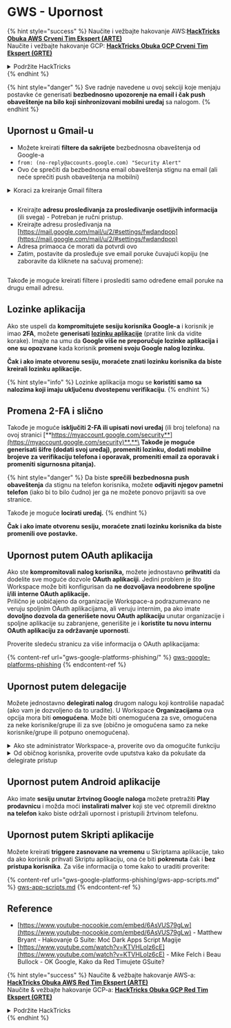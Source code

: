 # GWS - Upornost

{% hint style="success" %}
Naučite i vežbajte hakovanje AWS:<img src="/.gitbook/assets/image.png" alt="" data-size="line">[**HackTricks Obuka AWS Crveni Tim Ekspert (ARTE)**](https://training.hacktricks.xyz/courses/arte)<img src="/.gitbook/assets/image.png" alt="" data-size="line">\
Naučite i vežbajte hakovanje GCP: <img src="/.gitbook/assets/image (2).png" alt="" data-size="line">[**HackTricks Obuka GCP Crveni Tim Ekspert (GRTE)**<img src="/.gitbook/assets/image (2).png" alt="" data-size="line">](https://training.hacktricks.xyz/courses/grte)

<details>

<summary>Podržite HackTricks</summary>

* Proverite [**planove pretplate**](https://github.com/sponsors/carlospolop)!
* **Pridružite se** 💬 [**Discord grupi**](https://discord.gg/hRep4RUj7f) ili [**telegram grupi**](https://t.me/peass) ili nas **pratite** na **Twitteru** 🐦 [**@hacktricks\_live**](https://twitter.com/hacktricks\_live)**.**
* **Podelite hakovanje trikova slanjem PR-ova na** [**HackTricks**](https://github.com/carlospolop/hacktricks) i [**HackTricks Cloud**](https://github.com/carlospolop/hacktricks-cloud) github repozitorijume.

</details>
{% endhint %}

{% hint style="danger" %}
Sve radnje navedene u ovoj sekciji koje menjaju postavke će generisati **bezbednosno upozorenje na email i čak push obaveštenje na bilo koji sinhronizovani mobilni uređaj** sa nalogom.
{% endhint %}

## **Upornost u Gmail-u**

* Možete kreirati **filtere da sakrijete** bezbednosna obaveštenja od Google-a
* `from: (no-reply@accounts.google.com) "Security Alert"`
* Ovo će sprečiti da bezbednosna email obaveštenja stignu na email (ali neće sprečiti push obaveštenja na mobilni)

<details>

<summary>Koraci za kreiranje Gmail filtera</summary>

(Instrukcije sa [**ovde**](https://support.google.com/mail/answer/6579))

1. Otvorite [Gmail](https://mail.google.com/).
2. U polju za pretragu na vrhu, kliknite na Prikaz opcija pretrage ![photos tune](https://lh3.googleusercontent.com/cD6YR\_YvqXqNKxrWn2NAWkV6tjJtg8vfvqijKT1\_9zVCrl2sAx9jROKhLqiHo2ZDYTE=w36) .
3. Unesite svoje kriterijume pretrage. Ako želite da proverite da li je pretraga uspela, vidite koje email poruke se pojavljuju klikom na **Pretraga**.&#x20;
4. Na dnu prozora pretrage, kliknite na **Kreiraj filter**.
5. Izaberite šta želite da filter uradi.
6. Kliknite na **Kreiraj filter**.

Proverite svoje trenutne filtere (za brisanje njih) na [https://mail.google.com/mail/u/0/#settings/filters](https://mail.google.com/mail/u/0/#settings/filters)

</details>

<figure><img src="../../.gitbook/assets/image (331).png" alt=""><figcaption></figcaption></figure>

* Kreirajte **adresu prosleđivanja za prosleđivanje osetljivih informacija** (ili svega) - Potreban je ručni pristup.
* Kreirajte adresu prosleđivanja na [https://mail.google.com/mail/u/2/#settings/fwdandpop](https://mail.google.com/mail/u/2/#settings/fwdandpop)
* Adresa primaoca će morati da potvrdi ovo
* Zatim, postavite da prosleđuje sve email poruke čuvajući kopiju (ne zaboravite da kliknete na sačuvaj promene):

<figure><img src="../../.gitbook/assets/image (332).png" alt=""><figcaption></figcaption></figure>

Takođe je moguće kreirati filtere i proslediti samo određene email poruke na drugu email adresu.

## Lozinke aplikacija

Ako ste uspeli da **kompromitujete sesiju korisnika Google-a** i korisnik je imao **2FA**, možete **generisati** [**lozinku aplikacije**](https://support.google.com/accounts/answer/185833?hl=en) (pratite link da vidite korake). Imajte na umu da **Google više ne preporučuje lozinke aplikacija i one su opozvane** kada korisnik **promeni svoju Google nalog lozinku.**

**Čak i ako imate otvorenu sesiju, moraćete znati lozinku korisnika da biste kreirali lozinku aplikacije.**

{% hint style="info" %}
Lozinke aplikacija mogu se **koristiti samo sa nalozima koji imaju uključenu dvostepenu verifikaciju**.
{% endhint %}

## Promena 2-FA i slično

Takođe je moguće **isključiti 2-FA ili upisati novi uređaj** (ili broj telefona) na ovoj stranici [**https://myaccount.google.com/security**](https://myaccount.google.com/security)**.**\
**Takođe je moguće generisati šifre (dodati svoj uređaj), promeniti lozinku, dodati mobilne brojeve za verifikaciju telefona i oporavak, promeniti email za oporavak i promeniti sigurnosna pitanja).**

{% hint style="danger" %}
Da biste **sprečili bezbednosna push obaveštenja** da stignu na telefon korisnika, možete **odjaviti njegov pametni telefon** (iako bi to bilo čudno) jer ga ne možete ponovo prijaviti sa ove stranice.

Takođe je moguće **locirati uređaj.**
{% endhint %}

**Čak i ako imate otvorenu sesiju, moraćete znati lozinku korisnika da biste promenili ove postavke.**

## Upornost putem OAuth aplikacija

Ako ste **kompromitovali nalog korisnika,** možete jednostavno **prihvatiti** da dodelite sve moguće dozvole **OAuth aplikaciji**. Jedini problem je što Workspace može biti konfigurisan da **ne dozvoljava neodobrene spoljne i/ili interne OAuth aplikacije.**\
Prilično je uobičajeno da organizacije Workspace-a podrazumevano ne veruju spoljnim OAuth aplikacijama, ali veruju internim, pa ako imate **dovoljno dozvola da generišete novu OAuth aplikaciju** unutar organizacije i spoljne aplikacije su zabranjene, generišite je i **koristite tu novu internu OAuth aplikaciju za održavanje upornosti**.

Proverite sledeću stranicu za više informacija o OAuth aplikacijama:

{% content-ref url="gws-google-platforms-phishing/" %}
[gws-google-platforms-phishing](gws-google-platforms-phishing/)
{% endcontent-ref %}

## Upornost putem delegacije

Možete jednostavno **delegirati nalog** drugom nalogu koji kontroliše napadač (ako vam je dozvoljeno da to uradite). U Workspace **Organizacijama** ova opcija mora biti **omogućena**. Može biti onemogućena za sve, omogućena za neke korisnike/grupe ili za sve (obično je omogućena samo za neke korisnike/grupe ili potpuno onemogućena).

<details>

<summary>Ako ste administrator Workspace-a, proverite ovo da omogućite funkciju</summary>

(Informacije [kopirane sa dokumenata](https://support.google.com/a/answer/7223765))

Kao administrator za vašu organizaciju (na primer, vaš posao ili škola), kontrolišete da li korisnici mogu delegirati pristup svom Gmail nalogu. Možete dozvoliti svima da imaju opciju da delegiraju svoj nalog. Ili, dozvoliti samo ljudima u određenim odeljenjima da postave delegaciju. Na primer, možete:

* Dodati administrativnog asistenta kao delegata na vaš Gmail nalog tako da mogu čitati i slati emailove u vaše ime.&#x20;
* Dodati grupu, kao što je vaše odeljenje prodaje, u Grupe kao delegata da svima omogućite pristup jednom Gmail nalogu.

Korisnici mogu delegirati pristup drugom korisniku u istoj organizaciji, bez obzira na njihov domen ili organizacionu jedinicu.

### Ograničenja i restrikcije delegacije&#x20;

* **Dozvoli korisnicima da dodele pristup svojoj poštanskoj sandučiću Google grupi** opcija: Da biste koristili ovu opciju, mora biti omogućena za OU delegiranog naloga i za svaku OU člana grupe. Članovi grupe koji pripadaju OU bez ove opcije omogućene ne mogu pristupiti delegiranom nalogu.
* Sa tipičnom upotrebom, 40 delegiranih korisnika može pristupiti Gmail nalogu istovremeno. Upotreba iznad proseka od strane jednog ili više delegata može smanjiti ovaj broj.&#x20;
* Automatizovani procesi koji često pristupaju Gmailu takođe mogu smanjiti broj delegata koji mogu pristupiti nalogu istovremeno. Ovi procesi uključuju API-je ili proširenja pregledača koji često pristupaju Gmailu.
* Jedan Gmail nalog podržava do 1.000 jedinstvenih delegata. Grupa u Grupama se računa kao jedan delegat prema limitu.
* Delegacija ne povećava limite za Gmail nalog. Gmail nalozi sa delegiranim korisnicima imaju standardne Gmail nalog limite i politike. Za detalje, posetite [Gmail limite i politike](https://support.google.com/a/topic/28609).
### Korak 1: Uključivanje Gmail delegacije za vaše korisnike&#x20;

**Pre nego što počnete:** Da biste primenili podešavanje za određene korisnike, stavite njihove naloge u [organizacionu jedinicu](https://support.google.com/a/topic/1227584).

1. [Prijavite se](https://admin.google.com/) na svoj [Google Admin konzolu](https://support.google.com/a/answer/182076).

Prijavite se koristeći _administrator nalog_, a ne vaš trenutni nalog CarlosPolop@gmail.com
2. U Admin konzoli, idite na Meni ![](https://storage.googleapis.com/support-kms-prod/JxKYG9DqcsormHflJJ8Z8bHuyVI5YheC0lAp)![a zatim](https://storage.googleapis.com/support-kms-prod/Th2Tx0uwPMOhsMPn7nRXMUo3vs6J0pto2DTn)![](https://storage.googleapis.com/support-kms-prod/ocGtUSENh4QebLpvZcmLcNRZyaTBcolMRSyl) **Aplikacije**![a zatim](https://storage.googleapis.com/support-kms-prod/Th2Tx0uwPMOhsMPn7nRXMUo3vs6J0pto2DTn)**Google Workspace**![a zatim](https://storage.googleapis.com/support-kms-prod/Th2Tx0uwPMOhsMPn7nRXMUo3vs6J0pto2DTn)**Gmail**![a zatim](https://storage.googleapis.com/support-kms-prod/Th2Tx0uwPMOhsMPn7nRXMUo3vs6J0pto2DTn)**Podešavanja korisnika**.
3. Da biste primenili podešavanje za sve, ostavite izabranu gornju organizacionu jedinicu. Inače, izaberite podređenu [organizacionu jedinicu](https://support.google.com/a/topic/1227584).
4. Kliknite na **Delegacija pošte**.
5. Označite polje **Dozvoli korisnicima da delegiraju pristup svojoj poštanskoj sandučići drugim korisnicima u domenu**.
6. (Opciono) Da biste omogućili korisnicima da specificiraju koje informacije o pošiljaocu su uključene u delegirane poruke poslate sa njihovog naloga, označite polje **Dozvoli korisnicima da prilagode ovo podešavanje**.
7. Izaberite opciju za podrazumevane informacije o pošiljaocu koje su uključene u porukama poslatim od strane delegata:&#x20;
* **Prikaži vlasnika naloga i delegata koji je poslao email**—Poruke uključuju email adrese vlasnika Gmail naloga i delegata.
* **Prikaži samo vlasnika naloga**—Poruke uključuju email adresu samo vlasnika Gmail naloga. Email adresa delegata nije uključena.
8. (Opciono) Da biste omogućili korisnicima da dodaju grupu u Grupama kao delegata, označite polje **Dozvoli korisnicima da dodele pristup svojoj poštanskoj sandučići Google grupi**.
9. Kliknite na **Sačuvaj**. Ako ste konfigurisali podređenu organizacionu jedinicu, možda ćete moći da **Nasledite** ili **Prepišete** podešavanja roditeljske organizacione jedinice.
10. (Opciono) Da biste uključili Gmail delegaciju za druge organizacione jedinice, ponovite korake 3–9.

Promene mogu potrajati do 24 sata, ali obično se dešavaju brže. [Saznajte više](https://support.google.com/a/answer/7514107)

### Korak 2: Neka korisnici podeše delegacije za svoje naloge

Nakon što uključite delegaciju, vaši korisnici idu u svoja Gmail podešavanja da dodele delegatima. Delegati mogu čitati, slati i primati poruke u ime korisnika. &#x20;

Za detalje, uputite korisnike na [Delegiranje i saradnju putem emaila](https://support.google.com/a/users/answer/138350).

</details>

<details>

<summary>Od običnog korisnika, proverite ovde uputstva kako da pokušate da delegirate pristup</summary>

(Informacije kopirane [**iz dokumenata**](https://support.google.com/mail/answer/138350))

Možete dodati do 10 delegata.

Ako koristite Gmail putem svog posla, škole ili druge organizacije:

* Možete dodati do 1000 delegata unutar vaše organizacije.
* Sa tipičnom upotrebom, 40 delegata može pristupiti Gmail nalogu istovremeno.&#x20;
* Ako koristite automatizovane procese, kao što su API-ji ili ekstenzije pregledača, nekoliko delegata može pristupiti Gmail nalogu istovremeno.

1. Na svom računaru, otvorite [Gmail](https://mail.google.com/). Ne možete dodati delegate iz Gmail aplikacije.
2. U gornjem desnom uglu, kliknite na Podešavanja ![Podešavanja](https://lh3.googleusercontent.com/p3J-ZSPOLtuBBR\_ofWTFDfdgAYQgi8mR5c76ie8XQ2wjegk7-yyU5zdRVHKybQgUlQ=w36-h36) ![a zatim](https://lh3.googleusercontent.com/3\_l97rr0GvhSP2XV5OoCkV2ZDTIisAOczrSdzNCBxhIKWrjXjHucxNwocghoUa39gw=w36-h36) **Prikaži sva podešavanja**.
3. Kliknite na karticu **Nalozi i uvoz** ili **Nalozi**.
4. U odeljku "Dodeli pristup svom nalogu", kliknite na **Dodaj drugi nalog**. Ako koristite Gmail putem svog posla ili škole, vaša organizacija može ograničiti delegiranje emaila. Ako ne vidite ovo podešavanje, kontaktirajte svog administratora.
* Ako ne vidite Dodeli pristup svom nalogu, onda je ograničeno.
5. Unesite email adresu osobe koju želite dodati. Ako koristite Gmail putem svog posla, škole ili druge organizacije, i ako vaš administrator to dozvoljava, možete uneti email adresu grupe. Ova grupa mora imati istu domenu kao vaša organizacija. Spoljni članovi grupe su uskraćeni pristup delegaciji. \
\
**Važno:** Ako je nalog koji delegirate novi nalog ili je lozinka resetovana, Administrator mora isključiti zahtev za promenu lozinke kada se prvi put prijavite.

* [Saznajte kako Administrator može kreirati korisnika](https://support.google.com/a/answer/33310).
* [Saznajte kako Administrator može resetovati lozinke](https://support.google.com/a/answer/33319).

6\. Kliknite na **Sledeći korak** ![a zatim](https://lh3.googleusercontent.com/QbWcYKta5vh\_4-OgUeFmK-JOB0YgLLoGh69P478nE6mKdfpWQniiBabjF7FVoCVXI0g=h36) **Pošalji email za dodelu pristupa**.

Osoba koju ste dodali će dobiti email sa zahtevom za potvrdu. Poziv ističe nakon nedelju dana.

Ako ste dodali grupu, svi članovi grupe postaće delegati bez potrebe za potvrdom.&#x20;

Napomena: Može potrajati do 24 sata da delegacija počne da ima efekta.

</details>

## Upornost putem Android aplikacije

Ako imate **sesiju unutar žrtvinog Google naloga** možete pretražiti **Play prodavnicu** i možda moći **instalirati malver** koji ste već otpremili direktno **na telefon** kako biste održali upornost i pristupili žrtvinom telefonu.

## **Upornost putem** Skripti aplikacije

Možete kreirati **triggere zasnovane na vremenu** u Skriptama aplikacije, tako da ako korisnik prihvati Skriptu aplikaciju, ona će biti **pokrenuta** čak i **bez pristupa korisnika**. Za više informacija o tome kako to uraditi proverite:

{% content-ref url="gws-google-platforms-phishing/gws-app-scripts.md" %}
[gws-app-scripts.md](gws-google-platforms-phishing/gws-app-scripts.md)
{% endcontent-ref %}

## Reference

* [https://www.youtube-nocookie.com/embed/6AsVUS79gLw](https://www.youtube-nocookie.com/embed/6AsVUS79gLw) - Matthew Bryant - Hakovanje G Suite: Moć Dark Apps Script Magije
* [https://www.youtube.com/watch?v=KTVHLolz6cE](https://www.youtube.com/watch?v=KTVHLolz6cE) - Mike Felch i Beau Bullock - OK Google, Kako da Red Timujete GSuite?

{% hint style="success" %}
Naučite & vežbajte hakovanje AWS-a:<img src="/.gitbook/assets/image.png" alt="" data-size="line">[**HackTricks Obuka AWS Red Tim Ekspert (ARTE)**](https://training.hacktricks.xyz/courses/arte)<img src="/.gitbook/assets/image.png" alt="" data-size="line">\
Naučite & vežbajte hakovanje GCP-a: <img src="/.gitbook/assets/image (2).png" alt="" data-size="line">[**HackTricks Obuka GCP Red Tim Ekspert (GRTE)**<img src="/.gitbook/assets/image (2).png" alt="" data-size="line">](https://training.hacktricks.xyz/courses/grte)

<details>

<summary>Podržite HackTricks</summary>

* Proverite [**planove pretplate**](https://github.com/sponsors/carlospolop)!
* **Pridružite se** 💬 [**Discord grupi**](https://discord.gg/hRep4RUj7f) ili [**telegram grupi**](https://t.me/peass) ili nas **pratite** na **Twitteru** 🐦 [**@hacktricks\_live**](https://twitter.com/hacktricks\_live)**.**
* **Podelite hakovanje trikova slanjem PR-ova na** [**HackTricks**](https://github.com/carlospolop/hacktricks) **i** [**HackTricks Cloud**](https://github.com/carlospolop/hacktricks-cloud) **github repozitorijume.**

</details>
{% endhint %}
